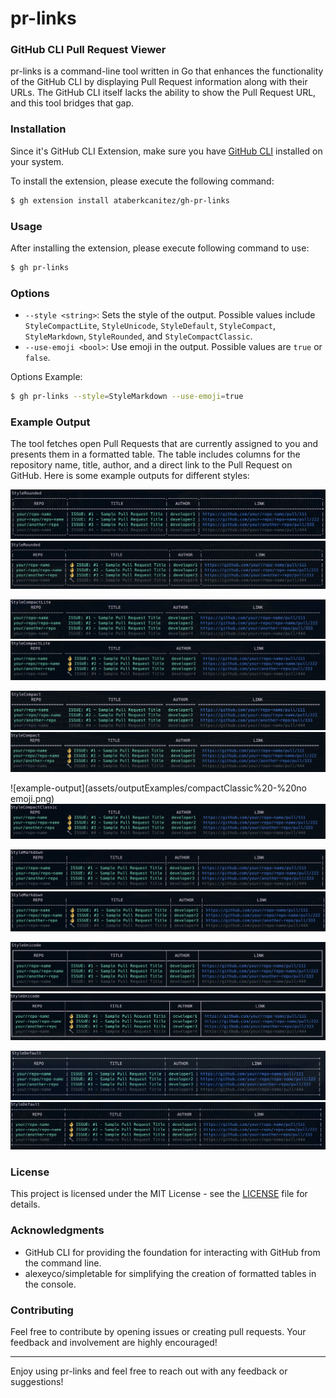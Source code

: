 # pr-links
### GitHub CLI Pull Request Viewer

pr-links is a command-line tool written in Go that enhances the functionality of the GitHub CLI by displaying Pull Request information along with their URLs. The GitHub CLI itself lacks the ability to show the Pull Request URL, and this tool bridges that gap.

### Installation

Since it's GitHub CLI Extension, make sure you have [GitHub CLI](https://cli.github.com) installed on your system.

To install the extension, please execute the following command:

```bash
$ gh extension install ataberkcanitez/gh-pr-links
```

### Usage

After installing the extension, please execute following command to use:

```bash
$ gh pr-links
```

### Options

* `--style <string>`: Sets the style of the output. Possible values include `StyleCompactLite`, `StyleUnicode`, `StyleDefault`, `StyleCompact`, `StyleMarkdown`, `StyleRounded`, and `StyleCompactClassic`.
* `--use-emoji <bool>`: Use emoji in the output. Possible values are `true` or `false`.

Options Example:
```bash
$ gh pr-links --style=StyleMarkdown --use-emoji=true
```

### Example Output

The tool fetches open Pull Requests that are currently assigned to you and presents them in a formatted table. 
The table includes columns for the repository name, title, author, and a direct link to the Pull Request on GitHub.
Here is some example outputs for different styles:

![example-output](assets/outputExamples/rounded%20-%20no-emoji.png)
![example-output](assets/outputExamples/rounded%20-%20with-emoji.png)

![example-output](assets/outputExamples/compactLite%20-%20no-emoji.png)
![example-output](assets/outputExamples/compactLite%20-%20with-emoji.png)

![example-output](assets/outputExamples/compact%20-%20no-emoji.png)
![example-output](assets/outputExamples/compact%20-%20with-emoji.png)

![example-output](assets/outputExamples/compactClassic%20-%20no emoji.png)
![example-output](assets/outputExamples/compactClassic%20-%20with-emoji.png)

![example-output](assets/outputExamples/markdown%20-%20no-emoji.png)
![example-output](assets/outputExamples/markdown%20-%20with-emoji.png)

![example-output](assets/outputExamples/unicode%20-%20no-emoji.png)
![example-output](assets/outputExamples/unicode%20-%20with-emoji.png)

![example-output](assets/outputExamples/default%20-%20no-emoji.png)
![example-output](assets/outputExamples/default%20-%20with-emoji.png)

### License
This project is licensed under the MIT License - see the [LICENSE](LICENSE.md) file for details.


### Acknowledgments

- GitHub CLI for providing the foundation for interacting with GitHub from the command line.
- alexeyco/simpletable for simplifying the creation of formatted tables in the console.

### Contributing

Feel free to contribute by opening issues or creating pull requests. Your feedback and involvement are highly encouraged!

---
Enjoy using pr-links and feel free to reach out with any feedback or suggestions!